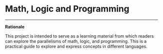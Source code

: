 # Math, Logic and Programming
****
**Rationale**

This project is intended to serve as a learning material from which readers can explore the parallelisms of math, logic, and programming. 
This is a practical guide to explore and express concepts in different languages. 
